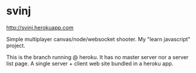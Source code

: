 svinj
=====

http://svinj.herokuapp.com

Simple multiplayer canvas/node/websocket shooter. My "learn javascript" project.

This is the branch running @ heroku. It has no master server nor a server list page. A single server + client web site bundled in a heroku app.

